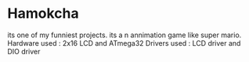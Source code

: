 # Hamokcha
its one of my funniest projects.
its a n annimation game like super mario.
Hardware used :
2x16 LCD and ATmega32
Drivers used :
LCD driver and DIO driver

